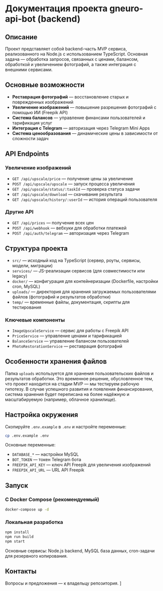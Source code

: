 # Документация проекта gneuro-api-bot (backend)

## Описание
Проект представляет собой backend-часть MVP сервиса, реализованного на Node.js с использованием TypeScript. Основная задача — обработка запросов, связанных с ценами, балансом, обработкой и увеличением фотографий, а также интеграция с внешними сервисами.

## Основные возможности

- **Реставрация фотографий** — восстановление старых и поврежденных изображений
- **Увеличение изображений** — повышение разрешения фотографий с помощью ИИ (Freepik API)
- **Система балансов** — управление финансами пользователей и тарификация услуг
- **Интеграция с Telegram** — авторизация через Telegram Mini Apps
- **Система ценообразования** — динамические цены в зависимости от сложности задач

## API Endpoints

### Увеличение изображений
- `GET /api/upscale/price` — получение цены за увеличение
- `POST /api/upscale/upscale` — запуск процесса увеличения
- `GET /api/upscale/status/:taskId` — проверка статуса задачи
- `GET /api/upscale/download` — скачивание результата
- `GET /api/upscale/history/:userId` — история операций пользователя

### Другие API
- `GET /api/prices` — получение всех цен
- `POST /api/webhook` — вебхуки для обработки платежей
- `POST /api/auth/telegram` — авторизация через Telegram

## Структура проекта

- `src/` — исходный код на TypeScript (сервер, роуты, сервисы, модели, миграции)
- `services/` — JS-реализации сервисов (для совместимости или legacy)
- `docker/` — конфигурация для контейнеризации (Dockerfile, настройки cron, MySQL)
- `uploads/` — директория для хранения загружаемых пользователями файлов (фотографий и результатов обработки)
- `temp/` — временные файлы, документация, скрипты для тестирования

### Ключевые компоненты

- `ImageUpscaleService` — сервис для работы с Freepik API
- `PriceService` — управление ценами и тарификацией
- `BalanceService` — управление балансом пользователей
- `PhotoRestorationService` — реставрация фотографий

## Особенности хранения файлов

Папка `uploads` используется для хранения пользовательских файлов и результатов обработки. Это временное решение, обусловленное тем, что проект находится на стадии MVP — мы тестируем рабочую гипотезу. В случае успешного развития и появления финансирования, система хранения будет переписана на более надёжную и масштабируемую (например, облачное хранилище).

## Настройка окружения

Скопируйте `.env.example` в `.env` и настройте переменные:

```bash
cp .env.example .env
```

Основные переменные:
- `DATABASE_*` — настройки MySQL
- `BOT_TOKEN` — токен Telegram бота
- `FREEPIK_API_KEY` — ключ API Freepik для увеличения изображений
- `FREEPIK_API_URL` — URL API Freepik

## Запуск

### С Docker Compose (рекомендуемый)
```bash
docker-compose up -d
```

### Локальная разработка
```bash
npm install
npm run build
npm start
```

Основные сервисы: Node.js backend, MySQL база данных, cron-задачи для резервного копирования.

## Контакты

Вопросы и предложения — к владельцу репозитория.
]